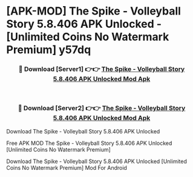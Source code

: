 # [APK-MOD] The Spike - Volleyball Story 5.8.406 APK Unlocked - [Unlimited Coins No Watermark Premium] y57dq



<div align="center">
<h3>🔴 Download [Server1] 👉👉 <a href="https://momento.my/?title=The_Spike_-_Volleyball_Story_5.8.406_APK_Unlocked">The Spike - Volleyball Story 5.8.406 APK Unlocked Mod Apk</a></h3><br>

<h3>🔴 Download [Server2] 👉👉 <a href="https://momento.my/?title=The_Spike_-_Volleyball_Story_5.8.406_APK_Unlocked">The Spike - Volleyball Story 5.8.406 APK Unlocked Mod Apk</a></h3>
</div>



Download The Spike - Volleyball Story 5.8.406 APK Unlocked 

Free APK MOD The Spike - Volleyball Story 5.8.406 APK Unlocked [Unlimited Coins No Watermark Premium]

Download The Spike - Volleyball Story 5.8.406 APK Unlocked [Unlimited Coins No Watermark Premium] Mod For Android
